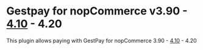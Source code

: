 # Gestpay for nopCommerce v3.90 - [4.10](../../tree/nop4x) - 4.20
This plugin allows paying with GestPay for nopCommerce 3.90 - [4.10](../../tree/nop4x) - 4.20
